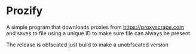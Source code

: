 # Prozify
A simple program that downloads proxies from https://proxyscrape.com and saves to file using a unique ID to make sure file can always be present


The release is obfscated just build to make a unobfscated version
